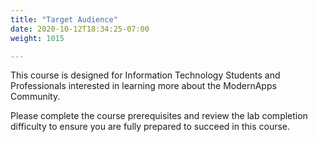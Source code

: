 ```yaml
---
title: "Target Audience"
date: 2020-10-12T18:34:25-07:00
weight: 1015

---
```

This course is designed for Information Technology Students and Professionals interested in learning more about the ModernApps Community.

Please complete the course prerequisites and review the lab completion difficulty to ensure you are fully prepared to succeed in this course.
